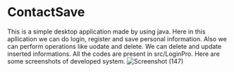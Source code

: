 # ContactSave
This is a simple desktop application made by using java. Here in this apllication we can do login, register and save  personal information.
Also we can perform operations like uodate and delete. We can delete and update inserted informations. All the codes are present in src/LoginPro.
Here are some screenshots of developed system.
![Screenshot (147)](https://user-images.githubusercontent.com/79129703/132943341-460a9720-546c-40e0-b12f-e0075439d800.png)

